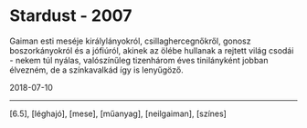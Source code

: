 # Stardust - 2007

Gaiman esti meséje királylányokról, csillaghercegnőkről, gonosz boszorkányokról és a jófiúról, akinek az ölébe hullanak a rejtett világ csodái - nekem túl nyálas, valószínűleg tizenhárom éves tinilányként jobban élvezném, de a színkavalkád így is lenyűgöző.

2018-07-10

----

[6.5], [léghajó], [mese], [műanyag], [neilgaiman], [színes]
